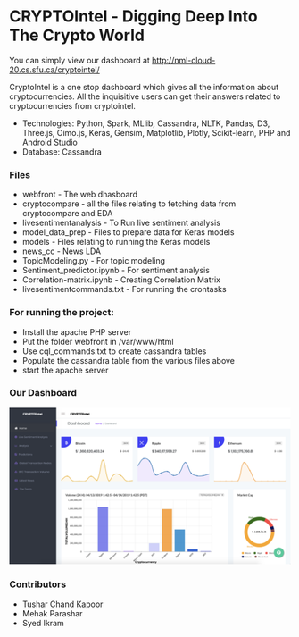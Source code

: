 # CRYPTOIntel - Digging Deep Into The Crypto World

You can simply view our dashboard at http://nml-cloud-20.cs.sfu.ca/cryptointel/

CryptoIntel is a one stop dashboard which gives all the information about cryptocurrencies. All the inquisitive users can get their answers related to cryptocurrencies from cryptointel.

- Technologies: Python, Spark, MLlib, Cassandra, NLTK, Pandas, D3, Three.js, Oimo.js, Keras, Gensim, Matplotlib, Plotly, Scikit-learn, PHP and Android Studio
- Database: Cassandra

### Files
- webfront - The web dhasboard
- cryptocompare - all the files relating to fetching data from cryptocompare and EDA
- livesentimentanalysis - To Run live sentiment analysis 
- model_data_prep - Files to prepare data for Keras models
- models - Files relating to running the Keras models
- news_cc - News LDA
- TopicModeling.py - For topic modeling
- Sentiment_predictor.ipynb - For sentiment analysis
- Correlation-matrix.ipynb - Creating Correlation Matrix
- livesentimentcommands.txt - For running the crontasks

### For running the project:
- Install the apache PHP server
- Put the folder webfront in /var/www/html
- Use cql_commands.txt to create cassandra tables
- Populate the cassandra table from the various files above
- start the apache server

### Our Dashboard
![DASHBOARD SCREENSHOT](dashboard_snapshot.png)

### Contributors
- Tushar Chand Kapoor
- Mehak Parashar
- Syed Ikram